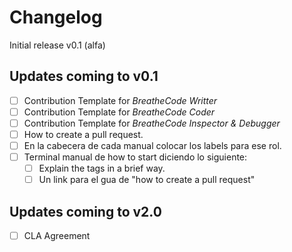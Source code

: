 # Changelog

Initial release v0.1 (alfa)

## Updates coming to v0.1
- [ ] Contribution Template for *BreatheCode Writter*
- [ ] Contribution Template for *BreatheCode Coder*
- [ ] Contribution Template for *BreatheCode Inspector & Debugger*
- [ ] How to create a pull request.
- [ ] En la cabecera de cada manual colocar los labels para ese rol.
- [ ] Terminal manual de how to start diciendo lo siguiente:
	- [ ] Explain the tags in a brief way.
	- [ ] Un link para el gua de "how to create a pull request"

## Updates coming to v2.0
- [ ] CLA Agreement
<!--stackedit_data:
eyJoaXN0b3J5IjpbMTU0MTg5NTgwNF19
-->